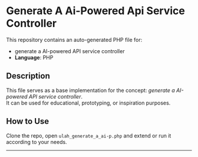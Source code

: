 # Generate A Ai-Powered Api Service Controller

This repository contains an auto-generated PHP file for:

- generate a AI-powered API service controller
- **Language**: PHP

## Description

This file serves as a base implementation for the concept: *generate a AI-powered API service controller*.  
It can be used for educational, prototyping, or inspiration purposes.

## How to Use

Clone the repo, open `ulah_generate_a_ai-p.php` and extend or run it according to your needs.

---


